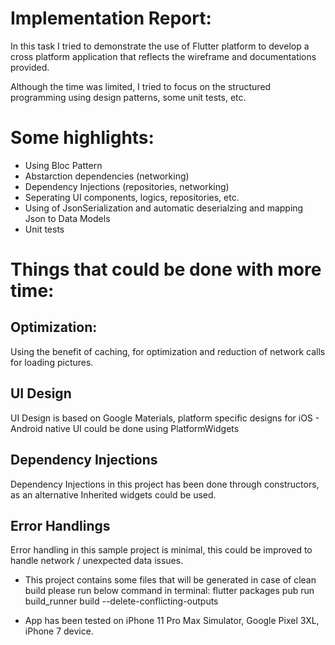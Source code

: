 # Implementation Report:

In this task I tried to demonstrate the use of Flutter platform to develop a cross platform application 
that reflects the wireframe and documentations provided.

Although the time was limited, I tried to focus on the structured programming using design patterns, some unit tests, etc. 

# Some highlights:
- Using Bloc Pattern
- Abstarction dependencies (networking)
- Dependency Injections (repositories, networking)
- Seperating UI components, logics, repositories, etc.
- Using of JsonSerialization and automatic deserialzing and mapping Json to Data Models
- Unit tests

# Things that could be done with more time:

## Optimization:
Using the benefit of caching, for optimization and reduction of network calls for loading pictures.

## UI Design
UI Design is based on Google Materials, platform specific designs for iOS - Android native UI could be done using PlatformWidgets

## Dependency Injections
Dependency Injections in this project has been done through constructors, as an alternative Inherited widgets could be used.

## Error Handlings
Error handling in this sample project is minimal, this could be improved to handle network / unexpected data issues.


* This project contains some files that will be generated in case of clean build please run below command in terminal:
flutter packages pub run build_runner build --delete-conflicting-outputs

* App has been tested on iPhone 11 Pro Max Simulator, Google Pixel 3XL, iPhone 7 device.